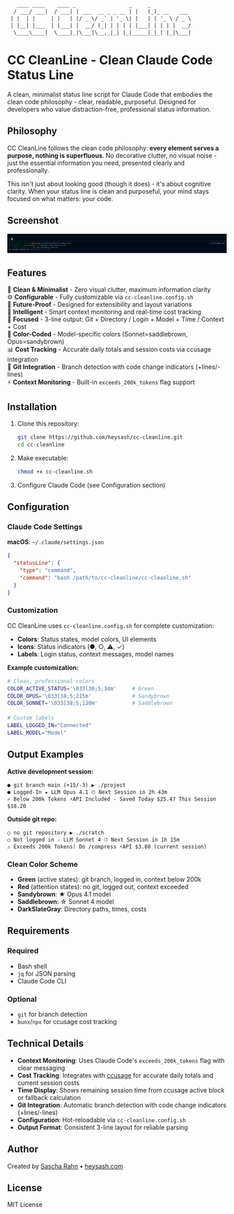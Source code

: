 ```
   ____ ____    ____ _                 _     _            
  / ___/ ___|  / ___| | ___  __ _ _ __ | |   (_)_ __   ___ 
 | |  | |     | |   | |/ _ \/ _` | '_ \| |   | | '_ \ / _ \
 | |__| |___  | |___| |  __/ (_| | | | | |___| | | | |  __/
  \____\____|  \____|_|\___|\__,_|_| |_|_____|_|_| |_|\___|
```

# CC CleanLine - Clean Claude Code Status Line

A clean, minimalist status line script for Claude Code that embodies the clean code philosophy - clear, readable, purposeful. Designed for developers who value distraction-free, professional status information.

## Philosophy

CC CleanLine follows the clean code philosophy: **every element serves a purpose, nothing is superfluous**. No decorative clutter, no visual noise - just the essential information you need, presented clearly and professionally.

This isn't just about looking good (though it does) - it's about cognitive clarity. When your status line is clean and purposeful, your mind stays focused on what matters: your code.

## Screenshot

![Project Preview](assets/img/preview.png "Claude Code Status Line - CC CleanLine")

## Features

🧹 **Clean & Minimalist** - Zero visual clutter, maximum information clarity  
⚙️ **Configurable** - Fully customizable via `cc-cleanline.config.sh`  
🔮 **Future-Proof** - Designed for extensibility and layout variations  
🧠 **Intelligent** - Smart context monitoring and real-time cost tracking  
🎯 **Focused** - 3-line output: Git + Directory / Login + Model + Time / Context + Cost  
🌈 **Color-Coded** - Model-specific colors (Sonnet=saddlebrown, Opus=sandybrown)  
📊 **Cost Tracking** - Accurate daily totals and session costs via ccusage integration  
🔄 **Git Integration** - Branch detection with code change indicators (+lines/-lines)  
⚡ **Context Monitoring** - Built-in `exceeds_200k_tokens` flag support  

## Installation

1. Clone this repository:

   ```bash
   git clone https://github.com/heysash/cc-cleanline.git
   cd cc-cleanline
   ```

2. Make executable:

   ```bash
   chmod +x cc-cleanline.sh
   ```

3. Configure Claude Code (see Configuration section)

## Configuration

### Claude Code Settings

**macOS**: `~/.claude/settings.json`

```json
{
  "statusLine": {
    "type": "command",
    "command": "bash /path/to/cc-cleanline/cc-cleanline.sh"
  }
}
```

### Customization

CC CleanLine uses `cc-cleanline.config.sh` for complete customization:

- **Colors**: Status states, model colors, UI elements
- **Icons**: Status indicators (●, ○, ⚠, ✓)  
- **Labels**: Login status, context messages, model names

**Example customization:**

```bash
# Clean, professional colors
COLOR_ACTIVE_STATUS='\033[38;5;34m'     # Green
COLOR_OPUS='\033[38;5;215m'             # Sandybrown  
COLOR_SONNET='\033[38;5;130m'           # Saddlebrown

# Custom labels
LABEL_LOGGED_IN="Connected"
LABEL_MODEL="Model"
```

## Output Examples

**Active development session:**

```text
● git branch main (+15/-3) ▶ ./project
● Logged-In ★ LLM Opus 4.1 ⏱ Next Session in 2h 43m  
✓ Below 200k Tokens ⚡API Included - Saved Today $25.47 This Session $18.20
```

**Outside git repo:**

```text
○ no git repository ▶ ./scratch
○ Not logged in ☆ LLM Sonnet 4 ⏱ Next Session in 1h 15m
⚠ Exceeds 200k Tokens! Do /compress ⚡API $3.80 (current session)
```

### Clean Color Scheme

- **Green** (active states): git branch, logged in, context below 200k
- **Red** (attention states): no git, logged out, context exceeded  
- **Sandybrown**: ★ Opus 4.1 model
- **Saddlebrown**: ☆ Sonnet 4 model
- **DarkSlateGray**: Directory paths, times, costs

## Requirements

### Required

- Bash shell
- `jq` for JSON parsing  
- Claude Code CLI

### Optional

- `git` for branch detection
- `bunx`/`npx` for ccusage cost tracking

## Technical Details

- **Context Monitoring**: Uses Claude Code's `exceeds_200k_tokens` flag with clear messaging
- **Cost Tracking**: Integrates with [ccusage](https://github.com/ryoppippi/ccusage) for accurate daily totals and current session costs
- **Time Display**: Shows remaining session time from ccusage active block or fallback calculation
- **Git Integration**: Automatic branch detection with code change indicators (+lines/-lines)
- **Configuration**: Hot-reloadable via `cc-cleanline.config.sh`
- **Output Format**: Consistent 3-line layout for reliable parsing

## Author

Created by [Sascha Rahn](https://github.com/heysash) • [heysash.com](https://heysash.com)

## License

MIT License